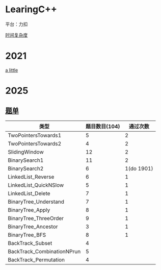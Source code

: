 # LearingC++

平台：力扣

[时间复杂度](https://blog.csdn.net/qq_41523096/article/details/82142747)

# 2021

[a little](./2021/2021.md)

# 2025

## [题单](https://github.com/EndlessCheng/codeforces-go/tree/master/leetcode)

| 类型                       | 题目数目(104) | 通过次数   |
| -------------------------- | ------------- | ---------- |
| TwoPointersTowards1        | 5             | 2          |
| TwoPointersTowards2        | 4             | 2          |
| SlidingWindow              | 12            | 2          |
| BinarySearch1              | 11            | 2          |
| BinarySearch2              | 6             | 1(do 1901) |
| LinkedList_Reverse         | 6             | 1          |
| LinkedList_QuickNSlow      | 5             | 1          |
| LinkedList_Delete          | 7             | 1          |
| BinaryTree_Understand      | 7             | 1          |
| BinaryTree_Apply           | 8             | 1          |
| BinaryTree_ThreeOrder      | 9             | 1          |
| BinaryTree_Ancestor        | 3             | 1          |
| BinaryTree_BFS             | 8             | 1          |
| BackTrack_Subset           | 4             |            |
| BackTrack_CombinationNPrun | 5             |            |
| BackTrack_Permutation      | 4             |            |